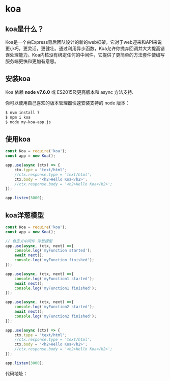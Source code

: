 # koa

## koa是什么？

Koa是一个由Express背后团队设计的新的web框架，它对于web迎来和API来说更小巧，更灵活，更健壮。通过利用异步函数，Koa允许你抛弃回调并大大提高错误处理能力。Koa内核没有绑定任何的中间件，它提供了更简单的方法套件使编写服务端更快和更加有意思。

## 安装koa

Koa 依赖 **node v7.6.0** 或 ES2015及更高版本和 async 方法支持.

你可以使用自己喜欢的版本管理器快速安装支持的 node 版本：

```bash
$ nvm install 7
$ npm i koa
$ node my-koa-app.js
```

## 使用koa

```js
const Koa = require('koa');
const app = new Koa();

app.use(async (ctx) => {
    ctx.type = 'text/html';
    //ctx.response.type = 'text/html';
    ctx.body = '<h2>Hello Koa</h2>';
    //ctx.response.body = '<h2>Hello Koa</h2>';
});

app.listen(3000);
```

## koa洋葱模型

```js
const Koa = require('koa');
const app = new Koa();

// 自定义中间件 洋葱模型
app.use(async, (ctx, next) =>{
    console.log('myFunction started');
    await next();
    console.log('myFunction finished');
});

app.use(async, (ctx, next) =>{
    console.log('myFunction1 started');
    await next();
    console.log('myFunction1 finished');
});

app.use(async, (ctx, next) =>{
    console.log('myFunction2 started');
    await next();
    console.log('myFunction2 finished');
});

app.use(async (ctx) => {
    ctx.type = 'text/html';
    //ctx.response.type = 'text/html';
    ctx.body = '<h2>Hello Koa</h2>';
    //ctx.response.body = '<h2>Hello Koa</h2>';
});

app.listen(3000);
```



代码地址：
